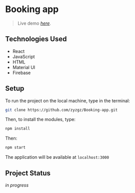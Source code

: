 # Booking app

> Live demo [_here_](hotele-react.web.app).

## Technologies Used

- React
- JavaScript
- HTML
- Material UI
- Firebase

## Setup

To run the project on the local machine, type in the terminal:

```bash
git clone https://github.com/zyzgz/Booking-app.git
```

Then, to install the modules, type:

```bash
npm install
```

Then:

```bash
npm start
```

The application will be available at `localhost:3000`

## Project Status

_in progress_
